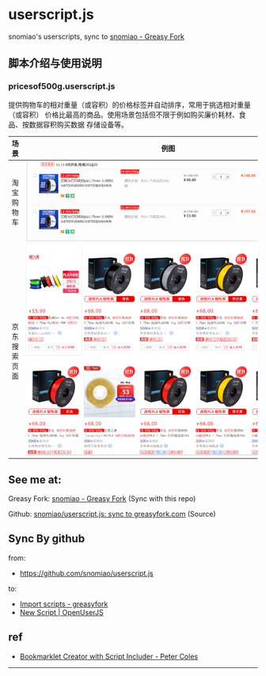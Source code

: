 # userscript.js


snomiao's userscripts, sync to
[snomiao - Greasy Fork](https://greasyfork.org/zh-CN/users/31387-snomiao)


## 脚本介绍与使用说明

### pricesof500g.userscript.js

提供购物车的相对重量（或容积）的价格标签并自动排序，常用于挑选相对重量（或容积）
价格比最高的商品。使用场景包括但不限于例如购买廉价耗材、食品、按数据容积购买数据
存储设备等。

| 场景         | 例图                        |
| ------------ | --------------------------- |
| 淘宝购物车   | ![](media/prices-cart.png)  |
| 京东搜索页面 | ![](media/京东搜索页面.png) |

## See me at:

Greasy Fork:
[snomiao - Greasy Fork](https://greasyfork.org/zh-CN/users/31387-snomiao) (Sync
with this repo)

Github:
[snomiao/userscript.js: sync to greasyfork.com](https://github.com/snomiao/userscript.js#readme)
(Source)

## Sync By github

from:

- https://github.com/snomiao/userscript.js

to:

- [Import scripts - greasyfork](https://greasyfork.org/en/import)
- [New Script | OpenUserJS](https://openuserjs.org/user/add/scripts)

## ref

- [Bookmarklet Creator with Script Includer - Peter Coles]( https://mrcoles.com/bookmarklet/ )

---

<!-- markdown style -->

<style>
    img{
        max-width: 60vw;
        margin: auto;
    }
</style>


